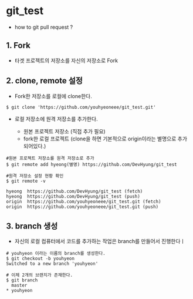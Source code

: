 # git_test

+ how to git pull request ? 

## 1. Fork

+ 타겟 프로젝트의 저장소를 자신의 저장소로 Fork

## 2. clone, remote 설정

+ Fork한 저장소를 로컬에 clone한다.
```
$ git clone 'https://github.com/youhyeoneee/git_test.git'
```

+ 로컬 저장소에 원격 저장소를 추가한다. 

	- 원본 프로젝트 저장소 (직접 추가 필요)
	- fork한 로컬 프로젝트 (clone을 하면 기본적으로 origin이라는 별명으로 추가되어있다.)

```
#원본 프로젝트 저장소를 원격 저장소로 추가
$ git remote add hyeong(별명) https://github.com/DevHyung/git_test

#원격 저장소 설정 현황 확인 
$ git remote -v

hyeong  https://github.com/DevHyung/git_test (fetch)
hyeong  https://github.com/DevHyung/git_test (push)
origin  https://github.com/youhyeoneee/git_test.git (fetch)
origin  https://github.com/youhyeoneee/git_test.git (push)

```

## 3. branch 생성 

+ 자신의 로컬 컴퓨터에서 코드를 추가하는 작업은 branch를 만들어서 진행한다ㅣ 

```
# youhyeon 이라는 이름의 branch를 생성한다.
$ git checkout -b youhyeon
Switched to a new branch 'youhyeon'

# 이제 2개의 브랜치가 존재한다. 
$ git branch
  master
* youhyeon

```